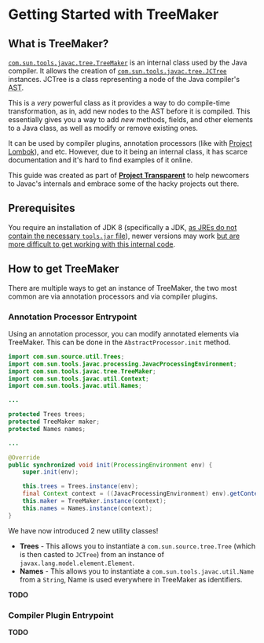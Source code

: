 # Getting Started with TreeMaker

## What is TreeMaker?

[`com.sun.tools.javac.tree.TreeMaker`](https://www.javadoc.io/doc/org.kohsuke.sorcerer/sorcerer-javac/latest/com/sun/tools/javac/tree/TreeMaker.html) is an internal class used by the Java compiler. It allows the creation of [`com.sun.tools.javac.tree.JCTree`](https://www.javadoc.io/static/org.kohsuke.sorcerer/sorcerer-javac/0.11/com/sun/tools/javac/tree/JCTree.html) instances. JCTree is a class representing a node of the Java compiler's <abbr title="Abstract Syntax Tree">AST</abbr>.

This is a *very* powerful class as it provides a way to do compile-time transformation, as in, add new nodes to the AST before it is compiled. This essentially gives you a way to add *new* methods, fields, and other elements to a Java class, as well as modify or remove existing ones.

It can be used by compiler plugins, annotation processors (like with [Project Lombok](https://projectlombok.org/)), and etc. However, due to it being an internal class, it has scarce documentation and it's hard to find examples of it online.

This guide was created as part of [**Project Transparent**](https://github.com/project-transparent) to help newcomers to Javac's internals and embrace some of the hacky projects out there.

## Prerequisites

You require an installation of JDK 8 (specifically a JDK, [as JREs do not contain the necessary `tools.jar` file](https://stackoverflow.com/a/5730851)), newer versions may work [but are more difficult to get working with this internal code](java-9-support.md).

## How to get TreeMaker

There are multiple ways to get an instance of TreeMaker, the two most common are via annotation processors and via compiler plugins.

### Annotation Processor Entrypoint

Using an annotation processor, you can modify annotated elements via TreeMaker. This can be done in the `AbstractProcessor.init` method.

```java
import com.sun.source.util.Trees;
import com.sun.tools.javac.processing.JavacProcessingEnvironment;
import com.sun.tools.javac.tree.TreeMaker;
import com.sun.tools.javac.util.Context;
import com.sun.tools.javac.util.Names;

...

protected Trees trees;
protected TreeMaker maker;
protected Names names;

...

@Override
public synchronized void init(ProcessingEnvironment env) {
    super.init(env);

    this.trees = Trees.instance(env);
    final Context context = ((JavacProcessingEnvironment) env).getContext();
    this.maker = TreeMaker.instance(context);
    this.names = Names.instance(context);
}
```

We have now introduced 2 new utility classes!
* **Trees** - This allows you to instantiate a `com.sun.source.tree.Tree` (which is then casted to `JCTree`) from an instance of `javax.lang.model.element.Element`.
* **Names** - This allows you to instantiate a `com.sun.tools.javac.util.Name` from a `String`, Name is used everywhere in TreeMaker as identifiers.

**TODO**

### Compiler Plugin Entrypoint

**TODO**
